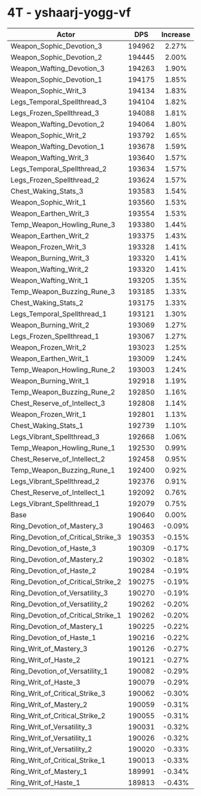 # 4T - yshaarj-yogg-vf
| Actor | DPS | Increase |
|---|:---:|:---:|
|Weapon_Sophic_Devotion_3|194962|2.27%|
|Weapon_Sophic_Devotion_2|194445|2.00%|
|Weapon_Wafting_Devotion_3|194263|1.90%|
|Weapon_Sophic_Devotion_1|194175|1.85%|
|Weapon_Sophic_Writ_3|194134|1.83%|
|Legs_Temporal_Spellthread_3|194104|1.82%|
|Legs_Frozen_Spellthread_3|194088|1.81%|
|Weapon_Wafting_Devotion_2|194064|1.80%|
|Weapon_Sophic_Writ_2|193792|1.65%|
|Weapon_Wafting_Devotion_1|193678|1.59%|
|Weapon_Wafting_Writ_3|193640|1.57%|
|Legs_Temporal_Spellthread_2|193634|1.57%|
|Legs_Frozen_Spellthread_2|193624|1.57%|
|Chest_Waking_Stats_3|193583|1.54%|
|Weapon_Sophic_Writ_1|193560|1.53%|
|Weapon_Earthen_Writ_3|193554|1.53%|
|Temp_Weapon_Howling_Rune_3|193380|1.44%|
|Weapon_Earthen_Writ_2|193375|1.43%|
|Weapon_Frozen_Writ_3|193328|1.41%|
|Weapon_Burning_Writ_3|193320|1.41%|
|Weapon_Wafting_Writ_2|193320|1.41%|
|Weapon_Wafting_Writ_1|193205|1.35%|
|Temp_Weapon_Buzzing_Rune_3|193185|1.33%|
|Chest_Waking_Stats_2|193175|1.33%|
|Legs_Temporal_Spellthread_1|193121|1.30%|
|Weapon_Burning_Writ_2|193069|1.27%|
|Legs_Frozen_Spellthread_1|193067|1.27%|
|Weapon_Frozen_Writ_2|193023|1.25%|
|Weapon_Earthen_Writ_1|193009|1.24%|
|Temp_Weapon_Howling_Rune_2|193003|1.24%|
|Weapon_Burning_Writ_1|192918|1.19%|
|Temp_Weapon_Buzzing_Rune_2|192850|1.16%|
|Chest_Reserve_of_Intellect_3|192808|1.14%|
|Weapon_Frozen_Writ_1|192801|1.13%|
|Chest_Waking_Stats_1|192739|1.10%|
|Legs_Vibrant_Spellthread_3|192668|1.06%|
|Temp_Weapon_Howling_Rune_1|192530|0.99%|
|Chest_Reserve_of_Intellect_2|192458|0.95%|
|Temp_Weapon_Buzzing_Rune_1|192400|0.92%|
|Legs_Vibrant_Spellthread_2|192376|0.91%|
|Chest_Reserve_of_Intellect_1|192092|0.76%|
|Legs_Vibrant_Spellthread_1|192079|0.75%|
|Base|190640|0.00%|
|Ring_Devotion_of_Mastery_3|190463|-0.09%|
|Ring_Devotion_of_Critical_Strike_3|190353|-0.15%|
|Ring_Devotion_of_Haste_3|190309|-0.17%|
|Ring_Devotion_of_Mastery_2|190302|-0.18%|
|Ring_Devotion_of_Haste_2|190284|-0.19%|
|Ring_Devotion_of_Critical_Strike_2|190275|-0.19%|
|Ring_Devotion_of_Versatility_3|190270|-0.19%|
|Ring_Devotion_of_Versatility_2|190262|-0.20%|
|Ring_Devotion_of_Critical_Strike_1|190262|-0.20%|
|Ring_Devotion_of_Mastery_1|190225|-0.22%|
|Ring_Devotion_of_Haste_1|190216|-0.22%|
|Ring_Writ_of_Mastery_3|190126|-0.27%|
|Ring_Writ_of_Haste_2|190121|-0.27%|
|Ring_Devotion_of_Versatility_1|190082|-0.29%|
|Ring_Writ_of_Haste_3|190079|-0.29%|
|Ring_Writ_of_Critical_Strike_3|190062|-0.30%|
|Ring_Writ_of_Mastery_2|190059|-0.31%|
|Ring_Writ_of_Critical_Strike_2|190055|-0.31%|
|Ring_Writ_of_Versatility_3|190031|-0.32%|
|Ring_Writ_of_Versatility_1|190026|-0.32%|
|Ring_Writ_of_Versatility_2|190020|-0.33%|
|Ring_Writ_of_Critical_Strike_1|190013|-0.33%|
|Ring_Writ_of_Mastery_1|189991|-0.34%|
|Ring_Writ_of_Haste_1|189813|-0.43%|
